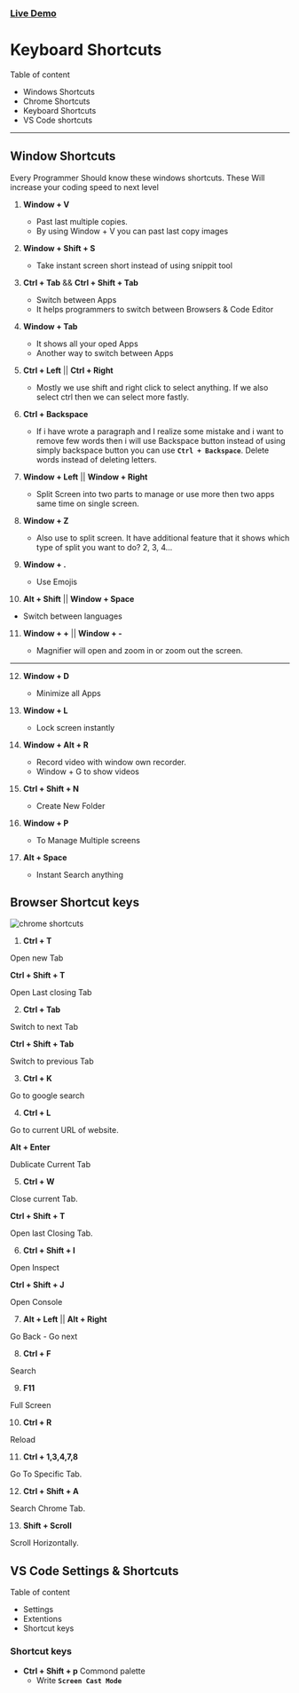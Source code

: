 ### [Live Demo](https://shortcut-keys.netlify.app)

# Keyboard Shortcuts

Table of content

- Windows Shortcuts
- Chrome Shortcuts
- Keyboard Shortcuts
- VS Code shortcuts



***


## Window Shortcuts



Every Programmer Should know these windows shortcuts. These Will increase your coding speed to next level

1. **Window + V**

   - Past last multiple copies.
   - By using Window + V you can past last copy images

2. **Window + Shift + S**

   - Take instant screen short instead of using snippit tool

3. **Ctrl + Tab** && **Ctrl + Shift + Tab**

   - Switch between Apps
   - It helps programmers to switch between Browsers & Code Editor

4. **Window + Tab**

   - It shows all your oped Apps
   - Another way to switch between Apps

5. **Ctrl + Left** || **Ctrl + Right**

   - Mostly we use shift and right click to select anything. If we also select ctrl then we can select more fastly.

6. **Ctrl + Backspace**

   - If i have wrote a paragraph and I realize some mistake and i want to remove few words then i will use Backspace button instead of using simply backspace button you can use **`Ctrl + Backspace`**. Delete words instead of deleting letters.

7. **Window + Left** || **Window + Right**

   - Split Screen into two parts to manage or use more then two apps same time on single screen. 

8. **Window + Z**

   - Also use to split screen. It have additional feature that it shows which type of split you want to do? 2, 3, 4...

9. **Window + .**

   - Use Emojis

10. **Alt + Shift** || **Window + Space**

   - Switch between languages

11. **Window + +** || **Window + -**

    - Magnifier will open and zoom in or zoom out the screen. 

---

12. **Window + D**

    - Minimize all Apps 

13. **Window + L**

    - Lock screen instantly

14. **Window + Alt + R**

    -  Record video with window own recorder. 
    - Window + G to show videos

15. **Ctrl + Shift + N**

    - Create New Folder

16. **Window + P**
    - To Manage Multiple screens


17. **Alt + Space**
    - Instant Search anything





## Browser Shortcut keys

![chrome shortcuts](https://github.com/ahsan-chy/Shortcuts-for-window/assets/85479513/bfcd48b9-b83a-4baa-a183-99543d1342bd)


1. **Ctrl + T**

Open new Tab

**Ctrl + Shift + T**

Open Last closing Tab


2. **Ctrl + Tab**

Switch to next Tab

**Ctrl + Shift + Tab**

Switch to previous Tab


3. **Ctrl + K**

Go to google search

4. **Ctrl + L**

Go to  current URL of website.

**Alt + Enter**

Dublicate Current Tab

5. **Ctrl + W**

Close current Tab.

**Ctrl + Shift + T**

Open last Closing Tab.


6. **Ctrl + Shift + I**

Open Inspect

**Ctrl + Shift + J**

Open Console

7. **Alt + Left** || **Alt + Right**

Go Back - Go next 


8. **Ctrl + F**

Search


9. **F11**

Full Screen 

10. **Ctrl + R**

Reload

11. **Ctrl + 1,3,4,7,8**

Go To Specific Tab. 


12. **Ctrl + Shift + A**

Search Chrome Tab. 

13. **Shift + Scroll**

Scroll Horizontally. 


## VS Code Settings & Shortcuts

Table of content

- Settings
- Extentions
- Shortcut keys

### Shortcut keys

- **Ctrl + Shift + p** Commond palette
   - Write **`Screen Cast Mode`** 




